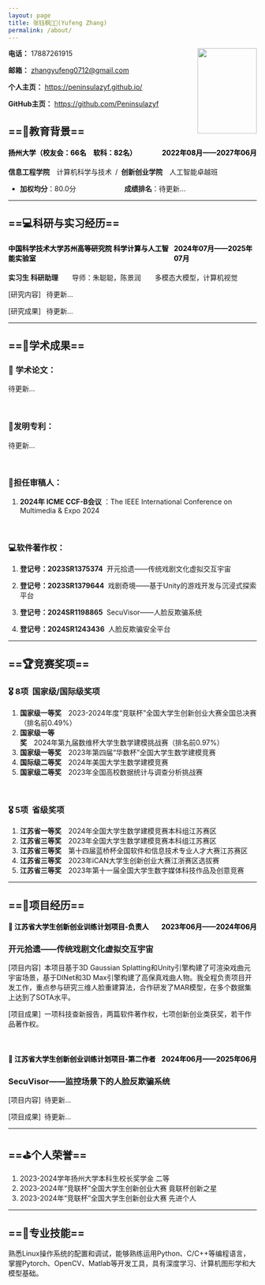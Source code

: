 ```yaml
---
layout: page
title: 张钰枫👨‍💻(Yufeng Zhang)
permalink: /about/
---
```


<img align="right" src="https://peninsulazyf.github.io/images/证件照.jpg" width=120 height=173  style="max-width: 100%;">

**电话：** 17887261915

**邮箱：** <zhangyufeng0712@gmail.com>

**个人主页：** <https://peninsulazyf.github.io/>

**GitHub主页：** <https://github.com/Peninsulazyf>


## ==🏢教育背景==

<h4 style="display: flex;justify-content: space-between; color: black;">
<span>扬州大学（校友会：66名&ensp;&ensp;软科：82名）</span> <span>2022年08月——2027年06月</span>
</h4>


**信息工程学院**&ensp;&ensp;计算机科学与技术&ensp;/&ensp;**创新创业学院**&ensp;&ensp;人工智能卓越班

- **加权均分**：80.0分&ensp;&ensp;&ensp;&ensp;&ensp;&ensp;&ensp;&ensp;&ensp;&ensp;&ensp;&ensp;&ensp;&ensp;**成绩排名**：待更新...

  
---

## ==💻科研与实习经历==
<h4 style="display: flex;justify-content: space-between; color: black;">
<span>中国科学技术大学苏州高等研究院 科学计算与人工智能实验室</span> <span>2024年07月——2025年07月</span>
</h4>

**实习生 科研助理**&ensp;&ensp;&ensp;&ensp;导师：朱聪聪，陈景润&ensp;&ensp;&ensp;&ensp;多模态大模型，计算机视觉

[研究内容] &ensp;待更新...

[研究成果] &ensp;待更新...

---
## ==📑学术成果==

### 📜 **学术论文：**

待更新...

<br/>

### 🧬**发明专利：**

待更新...

<br/>

### 📃**担任审稿人：**

1. **2024年 ICME CCF-B会议** ：The IEEE International Conference on Multimedia & Expo 2024

<br/>

### 💻**软件著作权：**

1. **登记号：2023SR1375374**&nbsp;&nbsp;开元拾遗——传统戏剧文化虚拟交互宇宙

2. **登记号：2023SR1379644**&nbsp;&nbsp;戏剧奇境——基于Unity的游戏开发与沉浸式探索平台
   
3. **登记号：2024SR1198865**&nbsp;&nbsp;SecuVisor——人脸反欺骗系统

4. **登记号：2024SR1243436**&nbsp;&nbsp;人脸反欺骗安全平台

---

## ==🏆竞赛奖项==
### 🎖️ **8项&nbsp;&nbsp;国家级/国际级奖项**
1. **国家级一等奖**&ensp;&ensp;2023-2024年度“竞联杯”全国大学生创新创业大赛全国总决赛（排名前0.49%）
2. **国家级一等奖**&ensp;&ensp;2024年第九届数维杯大学生数学建模挑战赛（排名前0.97%）
3. **国家级一等奖**&ensp;&ensp;2023年第四届“华数杯”全国大学生数学建模竞赛
4. **国际级二等奖**&ensp;&ensp;2024年美国大学生数学建模竞赛
5. **国家级二等奖**&ensp;&ensp;2023年全国高校数据统计与调查分析挑战赛

<br/>

### 🎖️ **5项&nbsp;&nbsp;省级奖项**
1. **江苏省一等奖**&ensp;&ensp;2024年全国大学生数学建模竞赛本科组江苏赛区
2. **江苏省三等奖**&ensp;&ensp;2023年全国大学生数学建模竞赛本科组江苏赛区
3. **江苏省三等奖**&ensp;&ensp;第十四届蓝桥杯全国软件和信息技术专业人才大赛江苏赛区
4. **江苏省三等奖**&ensp;&ensp;2023年iCAN大学生创新创业大赛江浙赛区选拔赛
5. **江苏省三等奖**&ensp;&ensp;2023年第十一届全国大学生数字媒体科技作品及创意竞赛

---

## ==🚀项目经历==
<h4 style="display: flex;justify-content: space-between; color: black;">
<span>📌 江苏省大学生创新创业训练计划项目-负责人</span> <span>2023年06月——2024年06月</span>
</h4>
  
### **开元拾遗——传统戏剧文化虚拟交互宇宙**
  
  [项目内容]&ensp;本项目基于3D Gaussian Splatting和Unity引擎构建了可渲染戏曲元宇宙场景，基于DINet和3D Max引擎构建了高保真戏曲人物。我全程负责项目开发工作，重点参与研究三维人脸重建算法，合作研发了MAR模型，在多个数据集上达到了SOTA水平。

  [项目成果]&ensp;一项科技查新报告，两篇软件著作权，七项创新创业类获奖，若干作品著作权。

<br/>

<h4 style="display: flex;justify-content: space-between; color: black;">
<span>📌 江苏省大学生创新创业训练计划项目-第二作者</span> <span>2024年06月——2025年06月</span>
</h4>

###  **SecuVisor——监控场景下的人脸反欺骗系统**

  [项目内容]&ensp;待更新...

  [项目成果]&ensp;待更新...

---

## ==⛳个人荣誉==
1. 2023-2024学年扬州大学本科生校长奖学金 二等
2. 2023-2024年“竞联杯”全国大学生创新创业大赛 竟联杯创新之星
3. 2023-2024年“竞联杯”全国大学生创新创业大赛 先进个人

---

## ==🔧专业技能==
熟悉Linux操作系统的配置和调试，能够熟练运用Python、C/C++等编程语言，掌握Pytorch、OpenCV、Matlab等开发工具，具有深度学习、计算机图形学和大模型基础。
